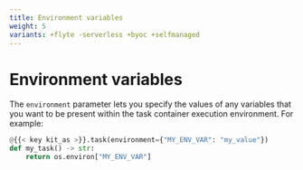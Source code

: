 ```yaml
---
title: Environment variables
weight: 5
variants: +flyte -serverless +byoc +selfmanaged
---
```


# Environment variables

The `environment` parameter lets you specify the values of any variables that you want to be present within the task container execution environment.
For example:

```python
@{{< key kit_as >}}.task(environment={"MY_ENV_VAR": "my_value"})
def my_task() -> str:
    return os.environ["MY_ENV_VAR"]
```